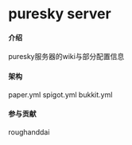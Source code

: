 # puresky server

#### 介绍
puresky服务器的wiki与部分配置信息

#### 架构
paper.yml
spigot.yml
bukkit.yml

#### 参与贡献
roughanddai